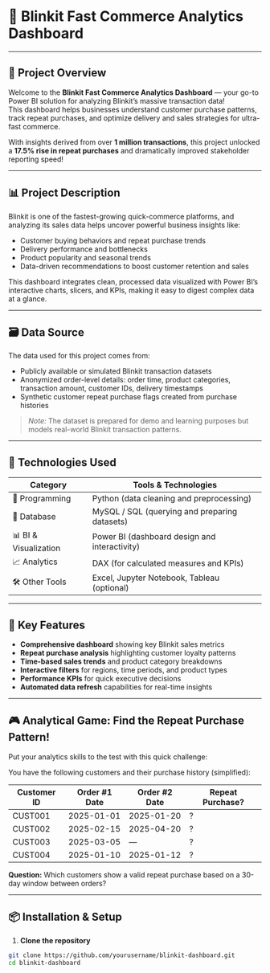# 🛵 Blinkit Fast Commerce Analytics Dashboard

---

## 🚀 Project Overview

Welcome to the **Blinkit Fast Commerce Analytics Dashboard** — your go-to Power BI solution for analyzing Blinkit’s massive transaction data!  
This dashboard helps businesses understand customer purchase patterns, track repeat purchases, and optimize delivery and sales strategies for ultra-fast commerce.  

With insights derived from over **1 million transactions**, this project unlocked a **17.5% rise in repeat purchases** and dramatically improved stakeholder reporting speed!

---

## 📊 Project Description

Blinkit is one of the fastest-growing quick-commerce platforms, and analyzing its sales data helps uncover powerful business insights like:

- Customer buying behaviors and repeat purchase trends  
- Delivery performance and bottlenecks  
- Product popularity and seasonal trends  
- Data-driven recommendations to boost customer retention and sales  

This dashboard integrates clean, processed data visualized with Power BI’s interactive charts, slicers, and KPIs, making it easy to digest complex data at a glance.

---

## 🗃️ Data Source

The data used for this project comes from:

- Publicly available or simulated Blinkit transaction datasets  
- Anonymized order-level details: order time, product categories, transaction amount, customer IDs, delivery timestamps  
- Synthetic customer repeat purchase flags created from purchase histories

> *Note:* The dataset is prepared for demo and learning purposes but models real-world Blinkit transaction patterns.

---

## 🧰 Technologies Used

| Category        | Tools & Technologies                                |
|-----------------|----------------------------------------------------|
| 🐍 Programming   | Python (data cleaning and preprocessing)            |
| 🐘 Database      | MySQL / SQL (querying and preparing datasets)      |
| 📊 BI & Visualization | Power BI (dashboard design and interactivity)        |
| 📈 Analytics     | DAX (for calculated measures and KPIs)             |
| 🛠️ Other Tools   | Excel, Jupyter Notebook, Tableau (optional)         |

---

## 🎯 Key Features

- **Comprehensive dashboard** showing key Blinkit sales metrics  
- **Repeat purchase analysis** highlighting customer loyalty patterns  
- **Time-based sales trends** and product category breakdowns  
- **Interactive filters** for regions, time periods, and product types  
- **Performance KPIs** for quick executive decisions  
- **Automated data refresh** capabilities for real-time insights

---

## 🎮 Analytical Game: Find the Repeat Purchase Pattern!

Put your analytics skills to the test with this quick challenge:

You have the following customers and their purchase history (simplified):

| Customer ID | Order #1 Date | Order #2 Date | Repeat Purchase? |
|-------------|---------------|---------------|------------------|
| CUST001     | 2025-01-01    | 2025-01-20    | ?                |
| CUST002     | 2025-02-15    | 2025-04-20    | ?                |
| CUST003     | 2025-03-05    | —             | ?                |
| CUST004     | 2025-01-10    | 2025-01-12    | ?                |

**Question:** Which customers show a valid repeat purchase based on a 30-day window between orders?

---

## 📦 Installation & Setup

1. **Clone the repository**  
```bash
git clone https://github.com/yourusername/blinkit-dashboard.git
cd blinkit-dashboard
